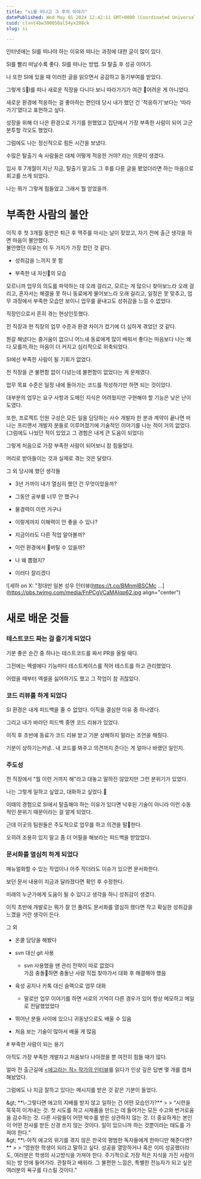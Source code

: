 ```yaml
---
title: "si를 떠나고 그 후의 이야기"
datePublished: Wed May 01 2024 12:42:11 GMT+0000 (Coordinated Universal Time)
cuid: clvnt4bw300050al54yx208ck
slug: si

---
```


인터넷에는 SI를 떠나야 하는 이유와 떠나는 과정에 대한 글이 많이 있다.

SI를 빨리 떠날수록 좋다. SI를 떠나는 방법. SI 탈출 후 성공 이야기.

나 또한 SI에 있을 때 이러한 글을 읽으면서 공감하고 동기부여를 받았다.

  
그렇게 SI를 떠나 새로운 직장을 다니다 보니 따라가기가 여간 어려운 게 아니었다.

새로운 환경에 적응하는 걸 좋아하는 편인데 당시 내가 했던 건 '적응하기'보다는 '따라가기'였다고 표현하고 싶다.

성장을 위해 더 나은 환경으로 가기를 원했었고 집단에서 가장 부족한 사람이 되어 고군분투할 각오도 했었다.

그럼에도 나는 정신적으로 힘든 시간을 보냈다.

수많은 탈출기 속 사람들은 대체 어떻게 적응한 거야? 라는 의문이 생겼다.

  
입사 후 7개월이 지난 지금, 탈출기 말고도 그 후를 다룬 글을 봤었더라면 하는 마음으로 회고를 쓰게 되었다.

나는 뭐가 그렇게 힘들었고 그래서 뭘 얻었을까.  
  
  

# 부족한 사람의 불안

이직 후 첫 3개월 동안은 퇴근 후 맥주를 마시는 날이 잦았고, 자기 전에 출근 생각을 하면 마음이 불안했다.  
불안했던 이유는 이 두 가지가 가장 컸던 것 같다.

* 성취감을 느끼지 못 함
    
* 부족한 내 자신의 모습
    

모르니까 업무의 의도를 파악하는 데 오래 걸리고, 모르는 게 많으니 찾아보느라 오래 걸리고, 혼자서는 해결을 못 하니 동료에게 물어보느라 오래 걸리고, 일정은 못 맞추고, 업무 과정에서 부족한 모습만 보이니 업무를 끝내고도 성취감을 느낄 수 없었다.

직장인으로서 흔히 겪는 현상인듯했다.

전 직장과 현 직장의 업무 수준과 환경 차이가 컸기에 더 심하게 겪었던 것 같다.

뭔갈 해냈다는 즐거움이 없으니 어느새 동료에게 많이 배워서 좋다는 마음보다 나는 왜 다 모를까,하는 마음이 더 커지고 심리적으로 위축되었다.

  
SI에선 부족한 사람이 될 기회가 없었다.

전 직장을 큰 불편함 없이 다녔는데 불편함이 없었다는 게 문제였다.

업무 목표 수준은 일정 내에 돌아가는 코드를 작성하기만 하면 되는 것이었다.

대부분의 업무는 요구 사항과 도메인 지식은 어려웠지만 구현해야 할 기능은 낮은 난이도였다.

또한, 프로젝트 인원 구성은 모든 일을 담당하는 사수 개발자 한 분과 계약이 끝나면 떠나는 프리랜서 개발자 분들로 이루어졌기에 기술적인 이야기를 나눈 적이 거의 없었다. (그럼에도 나눴던 적이 있었고 그 경험은 내게 큰 도움이 되었다)

그렇게 처음으로 가장 부족한 사람이 되어보니 참 힘들었다.

머리로 받아들이는 것과 실제로 겪는 것은 달랐다.

  
그 외 당시에 했던 생각들

* 3년 가까이 내가 열심히 했던 건 무엇이었을까?
    
* 그동안 공부를 너무 안 했구나
    
* 물경력이 이런 거구나
    
* 이렇게까지 이해력이 안 좋을 수 있나?
    
* 지금이라도 다른 직업 알아볼까?
    
* 이런 환경에서 버틸 수 있을까?
    
* 나 왜 뽑혔지?
    
* 이러다 잘리겠다
    

![세하 on X: "정대만 일본 성우 인터뷰(https://t.co/BMnmlBSCMc ...](https://pbs.twimg.com/media/FnPCgVCaMAIqp62.jpg align="center")

  
  

# 새로 배운 것들

### 테스트코드 짜는 걸 즐기게 되었다

기분 좋은 순간 중 하나는 테스트코드를 짜서 PR을 올릴 때다.

그전에는 엑셀에다 기능마다 테스트케이스를 적어 테스트를 하고 관리했었다.

어렸을 때부터 엑셀을 싫어하기도 했고 그 작업이 참 귀찮았다.  

### 코드 리뷰를 하게 되었다

SI 환경은 내게 피드백을 줄 수 없었다. 이직을 결심한 이유 중 하나였다.

그리고 내가 바라던 피드백 중엔 코드 리뷰가 있었다.

이직 후 초반에 동료가 코드 리뷰 받고 기분 상해하지 말라는 조언을 해줬다.

기분이 상하기는커녕.. 내 코드를 봐주고 의견까지 준다는 게 얼마나 바랬던 일인지.  

### 주도성

전 직장에서 "뭘 이런 거까지 해"라고 대놓고 말하진 않았지만 그런 분위기가 있었다.

나는 그렇게 일하고 싶었고, 대화하고 싶었다.

이때의 경험으로 SI에서 탈출해야 하는 이유가 있다면 낙후된 기술이 아니라 이런 수동적인 분위기 때문이라는 걸 알게 되었다.

근데 이곳의 팀원들은 주도적으로 업무를 하고 의견을 말한다.

오히려 조용히 있지 말고 좀 더 어필을 해보라는 피드백을 받았었다.  

### 문서화를 열심히 하게 되었다

매뉴얼화할 수 있는 작업이나 아주 작더라도 이슈가 있으면 문서화한다.

보던 문서 내용이 지금과 달라졌다면 확인 후 수정한다.

미래의 누군가에게 도움이 될 수 있다고 생각을 하니 성취감이 생겼다.

이직 초반에 개발로는 뭐가 잘 안 풀려도 문서화를 열심히 했다면 작고 확실한 성취감을 느꼈을 거란 생각이 든다.

  
그 외

* 온콜 담당을 해봤다
    
* svn 대신 git 사용
    
    * svn 사용했을 땐 관리 전략이 따로 없었다  
        가끔 충돌하면 충돌난 사람 직접 찾아가서 대화 후 해결해야 했음
        
* 육성 공지나 카톡 대신 슬랙으로 업무 대화
    
    * 말로만 업무 이야기를 하면 서로의 기억이 다른 경우가 있어 항상 메모하고 메일로 전달했었었다
        
* 뛰어난 분들 사이에 있으니 귀동냥으로도 배울 수 있음
    
* 처음 보는 기술이 많아서 배울 게 많음
    

  
  
\# 부족한 사람이 되는 용기

아직도 가장 부족한 개발자고 처음보다 나아졌을 뿐 여전히 힘들 때가 많다.

얼마 전 출근길에 [&lt;에고라는 적&gt; 작가의 인터뷰](https://www.chosun.com/site/data/html_dir/2017/06/21/2017062100987.html)를 읽다가 인상 깊은 답변 몇 개를 캡쳐해놨었다.

그럼에도 나 지금 잘하고 있다는 메시지를 받은 것 같은 기분이 들었다.

  
\&gt; \*\*\\-그렇다면 에고의 지배를 받지 않고 일하는 건 어떤 모습인가?\*\* &gt; &gt; “시련을 묵묵히 이겨내는 것. 첫 시도를 하고 시제품을 만드는 데 들어가는 모든 수고와 번거로움을 감수하는 것. 다른 사람들이 어떤 박수를 받든 상관하지 않는 것. 더 중요하게는 본인이 어떤 찬사를 받든 신경 쓰지 않는 것이다. 일이 있으니까 하는 것뿐이라는 태도를 가져야 한다.”  
\&gt; \*\*\\-아직 에고의 위기를 겪지 않은 한국의 평범한 독자들에게 한마디만 해준다면?\*\* &gt; &gt; “영원한 학생이 되라고 말하고 싶다. 성공을 열망하거나 혹은 이미 성공했더라도, 여러분은 학생의 사고방식을 가져야 한다. 주기적으로 가장 적은 지식을 가진 사람이 되는 방 안에 들어가라. 관찰하고 배워라. 그 불편한 느낌은, 특별한 전능자가 되고 싶은 여러분의 욕구를 다스릴 것이다.”